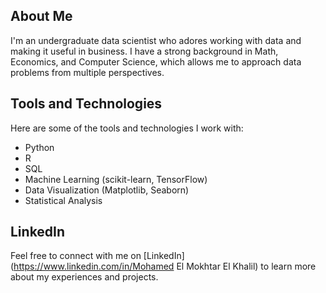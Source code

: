 ## About Me

I'm an undergraduate data scientist who adores working with data and making it useful in business. I have a strong background in Math, Economics, and Computer Science, which allows me to approach data problems from multiple perspectives.

## Tools and Technologies

Here are some of the tools and technologies I work with:

- Python
- R
- SQL
- Machine Learning (scikit-learn, TensorFlow)
- Data Visualization (Matplotlib, Seaborn)
- Statistical Analysis

## LinkedIn

Feel free to connect with me on [LinkedIn](https://www.linkedin.com/in/Mohamed El Mokhtar El Khalil) to learn more about my experiences and projects.


